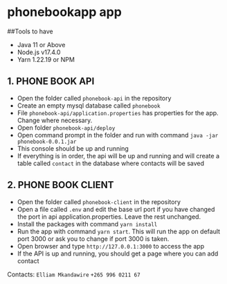 # phonebookapp app

##Tools to have
* Java 11 or Above
* Node.js v17.4.0
* Yarn 1.22.19 or NPM

## 1. PHONE BOOK API
* Open the folder called `phonebook-api` in the repository
* Create an empty mysql database called `phonebook`
* File `phonebook-api/application.properties` has properties for the app. Change where necessary.
* Open folder `phonebook-api/deploy`
* Open command prompt in the folder and run with command `java -jar phonebook-0.0.1.jar`
* This console should be up and running
* If everything is in order, the api will be up and running and will create a table called `contact` in the database where contacts will be saved


## 2. PHONE BOOK CLIENT
* Open the folder called `phonebook-client` in the repository
* Open a file called `.env` and edit the base url port if you have changed the port in api application.properties. Leave the rest unchanged. 
* Install the packages with command `yarn install`
* Run the app with command `yarn start`. This will run the app on default port 3000 or ask you to change if port 3000 is taken.
* Open browser and type `http://127.0.0.1:3000` to access the app
* If the API is up and running, you should get a page where you can add contact



Contacts: 
`Elliam Mkandawire`
`+265 996 0211 67`




